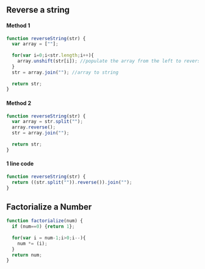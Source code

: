 ## Reverse a string

#### Method 1 

```javascript
function reverseString(str) {
  var array = [""];
  
  for(var i=0;i<str.length;i++){
    array.unshift(str[i]); //populate the array from the left to reverse
  }
  str = array.join(""); //array to string
  
  return str;
}
```

#### Method 2

```javascript
function reverseString(str) {
  var array = str.split("");
  array.reverse();
  str = array.join("");
  
  return str;
}
```

#### 1 line code

```javascript
function reverseString(str) {
  return ((str.split("")).reverse()).join("");
}
```
## Factorialize a Number

```javascript
function factorialize(num) {
  if (num==0) {return 1};
  
  for(var i = num-1;i>0;i--){
    num *= (i);
  }
  return num;
}
```